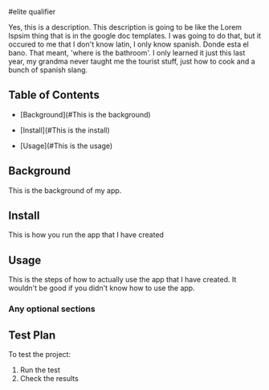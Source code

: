 #elite qualifier

Yes, this is a description. This description is going to be like the Lorem Ispsim thing that is in the google doc templates. I was going to do that, but it occured to me that I don't know latin, I only know spanish. Donde esta el bano. That meant, 'where is the bathroom'. I only learned it just this last year, my grandma never taught me the tourist stuff, just how to cook and a bunch of spanish slang.

## Table of Contents

- [Background](#This is the background)

- [Install](#This is the install)

- [Usage](#This is the usage)

## Background

This is the background of my app. 

## Install

This is how you run the app that I have created

## Usage

This is the steps of how to actually use the app that I have created. It wouldn't be good if you didn't know how to use the app.

### Any optional sections


## Test Plan

To test the project:
1. Run the test
2. Check the results